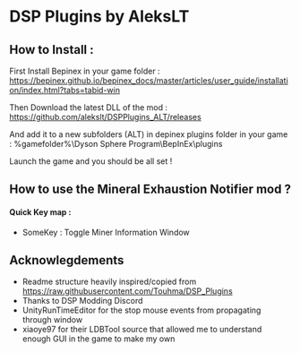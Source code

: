 # DSP Plugins by AleksLT

## How to Install :

First Install Bepinex in your game
folder : https://bepinex.github.io/bepinex_docs/master/articles/user_guide/installation/index.html?tabs=tabid-win

Then Download the latest DLL of the mod : https://github.com/alekslt/DSPPlugins_ALT/releases

And add it to a new subfolders (ALT) in depinex plugins folder in your game : %gamefolder%\Dyson Sphere Program\BepInEx\plugins

Launch the game and you should be all set !

## How to use the Mineral Exhaustion Notifier mod ?

<del>
</del>

#### Quick Key map : 

<ul>
    <li>SomeKey : Toggle Miner Information Window</li>
</ul>

## Acknowlegdements

* Readme structure heavily inspired/copied from https://raw.githubusercontent.com/Touhma/DSP_Plugins
* Thanks to DSP Modding Discord
* UnityRunTimeEditor for the stop mouse events from propagating through window
* xiaoye97 for their LDBTool source that allowed me to understand enough GUI in the game to make my own


